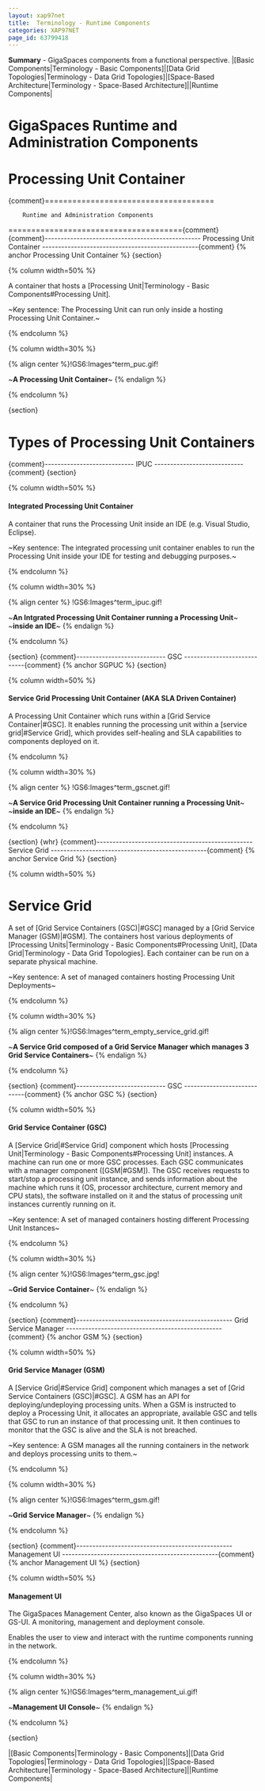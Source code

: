 ```yaml
---
layout: xap97net
title:  Terminology - Runtime Components
categories: XAP97NET
page_id: 63799418
---
```


**Summary** - GigaSpaces components from a functional perspective.
|[Basic Components|Terminology - Basic Components]|[Data Grid Topologies|Terminology - Data Grid Topologies]|[Space-Based Architecture|Terminology - Space-Based Architecture]||Runtime Components|

# GigaSpaces Runtime and Administration Components

# Processing Unit Container

{comment}=====================================

        Runtime and Administration Components

======================================{comment}
{comment}-------------------------------------------------
          Processing Unit Container
-------------------------------------------------{comment}
{% anchor Processing Unit Container %}
{section}

{% column width=50% %}

A container that hosts a [Processing Unit|Terminology - Basic Components#Processing Unit].

~Key sentence: The Processing Unit can run only inside a hosting Processing Unit Container.~

{% endcolumn %}

{% column width=30% %}

{% align center %}!GS6:Images^term_puc.gif!

~**A Processing Unit Container**~
{% endalign %}

{% endcolumn %}

{section}

# Types of Processing Unit Containers

{comment}----------------------------
          IPUC
----------------------------{comment}
{section}

{% column width=50% %}

#### Integrated Processing Unit Container

A container that runs the Processing Unit inside an IDE (e.g. Visual Studio, Eclipse).

~Key sentence: The integrated processing unit container enables to run the Processing Unit inside your IDE for testing and debugging purposes.~

{% endcolumn %}

{% column width=30% %}

{% align center %}
!GS6:Images^term_ipuc.gif!

~**An Intgrated Processing Unit Container running a Processing Unit**~
~**inside an IDE**~
{% endalign %}

{% endcolumn %}

{section}
{comment}----------------------------
          GSC
----------------------------{comment}
{% anchor SGPUC %}
{section}

{% column width=50% %}

#### Service Grid Processing Unit Container (AKA SLA Driven Container)

A Processing Unit Container which runs within a [Grid Service Container|#GSC].
It enables running the processing unit within a [service grid|#Service Grid], which provides self-healing and SLA capabilities to components deployed on it.

{% endcolumn %}

{% column width=30% %}

{% align center %}
!GS6:Images^term_gscnet.gif!

~**A Service Grid Processing Unit Container running a Processing Unit**~
~**inside an IDE**~
{% endalign %}

{% endcolumn %}

{section}
{whr}
{comment}-------------------------------------------------
          Service Grid
-------------------------------------------------{comment}
{% anchor Service Grid %}
{section}

{% column width=50% %}

# Service Grid


A set of [Grid Service Containers (GSC)|#GSC] managed by a [Grid Service Manager (GSM)|#GSM].
The containers host various deployments of [Processing Units|Terminology - Basic Components#Processing Unit], [Data Grid|Terminology - Data Grid Topologies].
Each container can be run on a separate physical machine.

~Key sentence: A set of managed containers hosting Processing Unit Deployments~

{% endcolumn %}

{% column width=30% %}





{% align center %}!GS6:Images^term_empty_service_grid.gif!

~**A Service Grid composed of a Grid Service Manager which manages 3 Grid Service Containers**~
{% endalign %}

{% endcolumn %}

{section}
{comment}----------------------------
          GSC
----------------------------{comment}
{% anchor GSC %}
{section}

{% column width=50% %}

#### Grid Service Container (GSC)

A [Service Grid|#Service Grid] component which hosts [Processing Unit|Terminology - Basic Components#Processing Unit] instances.
A machine can run one or more GSC processes. Each GSC communicates with a manager component ([GSM|#GSM]). The GSC receives requests to start/stop a processing unit instance, and sends information about the machine which runs it (OS, processor architecture, current memory and CPU stats), the software installed on it and the status of processing unit instances currently running on it.

~Key sentence: A set of managed containers hosting different Processing Unit Instances~

{% endcolumn %}

{% column width=30% %}

{% align center %}!GS6:Images^term_gsc.jpg!

~**Grid Service Container**~
{% endalign %}

{% endcolumn %}

{section}
{comment}-------------------------------------------------
          Grid Service Manager
-------------------------------------------------{comment}
{% anchor GSM %}
{section}

{% column width=50% %}

#### Grid Service Manager (GSM)

A [Service Grid|#Service Grid] component which manages a set of [Grid Service Containers (GSC)|#GSC].
A GSM has an API for deploying/undeploying processing units. When a GSM is instructed to deploy a Processing Unit, it allocates an appropriate, available GSC and tells that GSC to run an instance of that processing unit. It then continues to monitor that the GSC is alive and the SLA is not breached.

~Key sentence: A GSM manages all the running containers in the network and deploys processing units to them.~

{% endcolumn %}

{% column width=30% %}

{% align center %}!GS6:Images^term_gsm.gif!

~**Grid Service Manager**~
{% endalign %}

{% endcolumn %}

{section}
{comment}-------------------------------------------------
          Management UI
-------------------------------------------------{comment}
{% anchor Management UI %}
{section}

{% column width=50% %}

#### Management UI

The GigaSpaces Management Center, also known as the GigaSpaces UI or GS-UI.
A monitoring, management and deployment console.

Enables the user to view and interact with the runtime components running in the network.

{% endcolumn %}

{% column width=30% %}


{% align center %}!GS6:Images^term_management_ui.gif!

~**Management UI Console**~
{% endalign %}

{% endcolumn %}

{section}



|[Basic Components|Terminology - Basic Components]|[Data Grid Topologies|Terminology - Data Grid Topologies]|[Space-Based Architecture|Terminology - Space-Based Architecture]||Runtime Components|